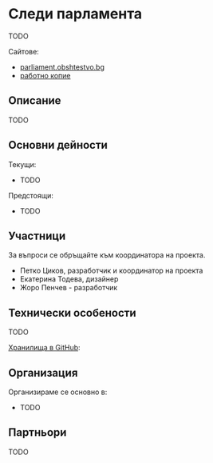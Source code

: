 # Следи парламента

TODO

Сайтове:

- [parliament.obshtestvo.bg](http://parliament.obshtestvo.bg/)
- [работно копие](http://staging.parliament.obshtestvo.bg/)

## Описание

TODO

## Основни дейности

Текущи:

- TODO

Предстоящи:

- TODO

## Участници

За въпроси се обръщайте към координатора на проекта.

- Петко Циков, разработчик и координатор на проекта
- Екатерина Тодева, дизайнер
- Жоро Пенчев - разработчик

## Технически особености

TODO

[Хранилища в GitHub](https://github.com/obshtestvo/sledi-parlamenta):

## Организация

Организираме се основно в:

- TODO

## Партньори

TODO

